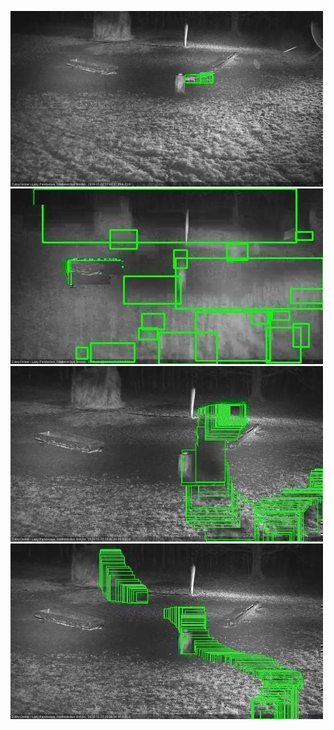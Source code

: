 ![20201122-173551-174554](in2/20201122/20201122-173551-174554_0_.jpg)
![20201122-175610-180613](in2/20201122/20201122-175610-180613_0_.jpg)
![20201122-182637-183641](in2/20201122/20201122-182637-183641_0_.jpg)
![20201122-202827-203831](in2/20201122/20201122-202827-203831_0_.jpg)

